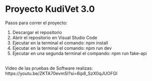 # Proyecto KudiVet 3.0

Pasos para correr el proyecto:
<ol>
  <li>Descargar el repositorio</li>
  <li>Abrir el repositorio en Visual Studio Code</li>
  <li>Ejecutar en la terminal el comando: npm install</li>
  <li>Ejecutar en la terminal el comando: npm run dev</li>
    <li>Ejecutar en una segunda terminal el compando: npm run fake-api</li>
</ol>
</br>
Video de las pruebas de Software realizas:
</br>
https://youtu.be/ZKTA70evmSI?si=6ip8_SzX0qJUOFGl
</br>
